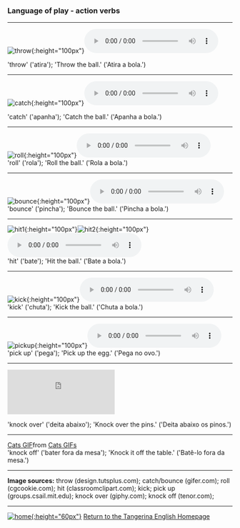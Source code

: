 ### Language of play - action verbs

***

![throw](https://1blockatatime.github.io/English/images2/throw.gif){:height="100px"}<audio src="https://1blockatatime.github.io/English/audio/throw.mp3" controls preload></audio>     

'throw' ('atira'); 'Throw the ball.' ('Atira a bola.')  

***


![catch](https://1blockatatime.github.io/English/images2/catch.gif){:height="100px"}<audio src="https://1blockatatime.github.io/English/audio/catch.mp3" controls preload></audio>     

'catch' ('apanha'); 'Catch the ball.' ('Apanha a bola.')  

***

![roll](https://1blockatatime.github.io/English/images2/roll.gif){:height="100px"}<audio src="https://1blockatatime.github.io/English/audio/roll.mp3" controls preload></audio>     
'roll' ('rola'); 'Roll the ball.' ('Rola a bola.')  

***

![bounce](https://1blockatatime.github.io/English/images2/bounce.gif){:height="100px"}<audio src="https://1blockatatime.github.io/English/audio/bounce.mp3" controls preload></audio>     
'bounce' ('pincha'); 'Bounce the ball.' ('Pincha a bola.')  

***

![hit1](https://1blockatatime.github.io/English/images2/hit1.gif){:height="100px"}![hit2](https://1blockatatime.github.io/English/images2/hit2.gif){:height="100px"}<audio src="https://1blockatatime.github.io/English/audio/hit.mp3" controls preload></audio>   
'hit' ('bate'); 'Hit the ball.' ('Bate a bola.')  

***

![kick](https://1blockatatime.github.io/English/images2/kick.gif){:height="100px"}<audio src="https://1blockatatime.github.io/English/audio/kick.mp3" controls preload></audio>   
'kick' ('chuta'); 'Kick the ball.' ('Chuta a bola.')    

***

![pickup](https://1blockatatime.github.io/English/images2/pickup.gif){:height="100px"}<audio src="https://1blockatatime.github.io/English/audio/pickup.mp3" controls preload></audio>   
'pick up' ('pega'); 'Pick up the egg.' ('Pega no ovo.')    

***

<iframe src="https://giphy.com/embed/xUA7bgjXrufhjRbLgc" width="240" height="100" frameBorder="0" class="giphy-embed" allowFullScreen></iframe>   

'knock over' ('deita abaixo'); 'Knock over the pins.' ('Deita abaixo os pinos.')    

***

<div class="tenor-gif-embed" data-postid="8761141" data-share-method="host" data-aspect-ratio="1.01667" data-width="25%"><a href="https://tenor.com/view/cats-gif-8761141">Cats GIF</a>from <a href="https://tenor.com/search/cats-gifs">Cats GIFs</a></div> <script type="text/javascript" async src="https://tenor.com/embed.js"></script>  
'knock off' ('bater fora da mesa'); 'Knock it off the table.' ('Batê-lo fora da mesa.')    

*** 

**Image sources:** throw (design.tutsplus.com); catch/bounce (gifer.com); roll (cgcookie.com); hit (classroomclipart.com); kick; pick up (groups.csail.mit.edu); knock over (giphy.com); knock off (tenor.com);

***
[![home](https://1blockatatime.github.io/English/images/home.png){:height="60px"}](https://tangerina-pt.github.io/English) [Return to the Tangerina English Homepage](https://tangerina-pt.github.io/English) 
